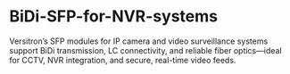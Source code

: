 # BiDi-SFP-for-NVR-systems
Versitron’s SFP modules for IP camera and video surveillance systems support BiDi transmission, LC connectivity, and reliable fiber optics—ideal for CCTV, NVR integration, and secure, real-time video feeds.
